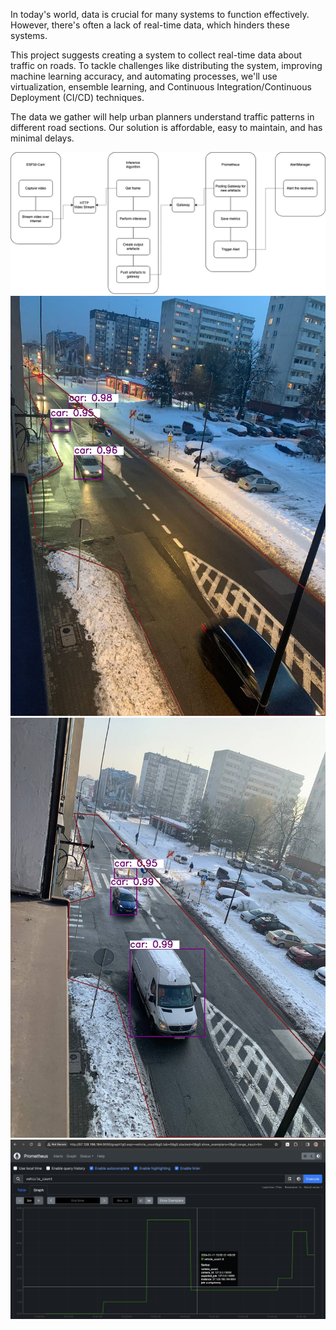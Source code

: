 In today's world, data is crucial for many systems to function effectively. However, there's often a lack of real-time data, which hinders these systems.

This project suggests creating a system to collect real-time data about traffic on roads.
To tackle challenges like distributing the system, improving machine learning accuracy, and automating processes, 
we'll use virtualization, ensemble learning, and Continuous Integration/Continuous Deployment (CI/CD) techniques.

The data we gather will help urban planners understand traffic patterns in different road sections. Our solution is affordable, easy to maintain, and has minimal delays.


![image](https://github.com/claude-perrin/TrafficMonitor/blob/master/assets/architecture.png)
![image](https://github.com/claude-perrin/TrafficMonitor/blob/master/assets/ensemble_1_complex.png)
![image](https://github.com/claude-perrin/TrafficMonitor/blob/master/assets/ensemble_1_simple.png)
![image](https://github.com/claude-perrin/TrafficMonitor/blob/master/assets/prometheus.png)



